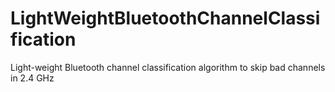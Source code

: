 # LightWeightBluetoothChannelClassification
Light-weight Bluetooth channel classification algorithm to skip bad channels in 2.4 GHz
